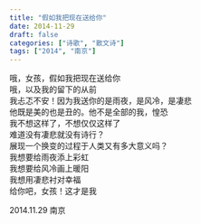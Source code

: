 ```yaml
---
title: "假如我把现在送给你"
date: 2014-11-29
draft: false
categories: ["诗歌", "散文诗"]
tags: ["2014", "南京"]
---
```


哦，女孩，假如我把现在送给你  
哦，以及我的留下的从前  
我忐忑不安！因为我送你的是雨夜，是风冷，是凄悲  
他既是美的也是丑的。他不是全部的我，惶恐  
我不想这样了，不想仅仅这样了  
难道没有凄悲就没有诗行？  
展现一个换变的过程于人类又有多大意义吗？  
我想要给雨夜添上彩虹  
我想要给风冷画上暖阳  
我想用凄悲衬对幸福  
给你吧，女孩！这才是我  

2014.11.29 南京  
